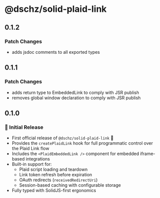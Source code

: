 # @dschz/solid-plaid-link

## 0.1.2

### Patch Changes

- adds jsdoc comments to all exported types

## 0.1.1

### Patch Changes

- adds return type to EmbeddedLink to comply with JSR publish
- removes global window declaration to comply with JSR publish

## 0.1.0

### 🚀 Initial Release

- First official release of `@dschz/solid-plaid-link` 🎉
- Provides the `createPlaidLink` hook for full programmatic control over the Plaid Link flow
- Includes the `<PlaidEmbeddedLink />` component for embedded iframe-based integrations
- Built-in support for:
  - Plaid script loading and teardown
  - Link token refresh before expiration
  - OAuth redirects (`receivedRedirectUri`)
  - Session-based caching with configurable storage
- Fully typed with SolidJS-first ergonomics
